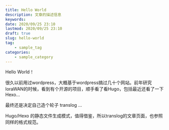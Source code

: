 ```yaml
---
title: Hello World
description: 文章的描述信息
keywords:
date: 2020/09/25 23:10
lastmod: 2020/09/25 23:10
draft: true
slug: hello-world
tag:
    - sample_tag
categories:
    - sample_category
---
```


Hello World！

很久以前用过wordpress，大概基于wordpress搞过几十个网站。前年研究loraWAN的时候，看到有个开源的项目，顺手看了看Hugo，包括最近还看了一下Hexo...

最终还是决定自己造个轮子 translog ...

Hugo/Hexo 的静态文件生成模式，值得借鉴，所以translog的文章页面，也参照同样的格式规范。

<!--more-->